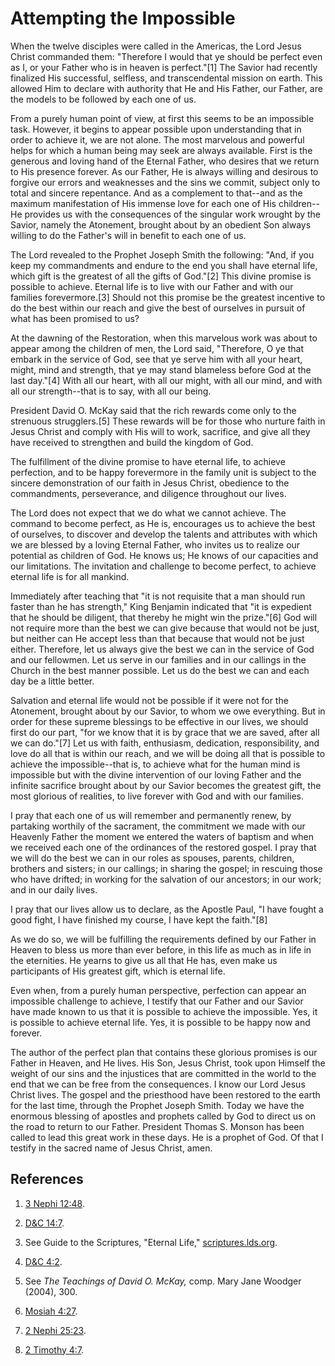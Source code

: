 # Attempting the Impossible

When the twelve disciples were called in the Americas, the Lord Jesus Christ
commanded them: "Therefore I would that ye should be perfect even as I, or
your Father who is in heaven is perfect."[1] The Savior had recently finalized
His successful, selfless, and transcendental mission on earth. This allowed
Him to declare with authority that He and His Father, our Father, are the
models to be followed by each one of us.

From a purely human point of view, at first this seems to be an impossible
task. However, it begins to appear possible upon understanding that in order
to achieve it, we are not alone. The most marvelous and powerful helps for
which a human being may seek are always available. First is the generous and
loving hand of the Eternal Father, who desires that we return to His presence
forever. As our Father, He is always willing and desirous to forgive our
errors and weaknesses and the sins we commit, subject only to total and
sincere repentance. And as a complement to that--and as the maximum
manifestation of His immense love for each one of His children--He provides us
with the consequences of the singular work wrought by the Savior, namely the
Atonement, brought about by an obedient Son always willing to do the Father's
will in benefit to each one of us.

The Lord revealed to the Prophet Joseph Smith the following: "And, if you keep
my commandments and endure to the end you shall have eternal life, which gift
is the greatest of all the gifts of God."[2] This divine promise is possible
to achieve. Eternal life is to live with our Father and with our families
forevermore.[3] Should not this promise be the greatest incentive to do the
best within our reach and give the best of ourselves in pursuit of what has
been promised to us?

At the dawning of the Restoration, when this marvelous work was about to
appear among the children of men, the Lord said, "Therefore, O ye that embark
in the service of God, see that ye serve him with all your heart, might, mind
and strength, that ye may stand blameless before God at the last day."[4] With
all our heart, with all our might, with all our mind, and with all our
strength--that is to say, with all our being.

President David O. McKay said that the rich rewards come only to the strenuous
strugglers.[5] These rewards will be for those who nurture faith in Jesus
Christ and comply with His will to work, sacrifice, and give all they have
received to strengthen and build the kingdom of God.

The fulfillment of the divine promise to have eternal life, to achieve
perfection, and to be happy forevermore in the family unit is subject to the
sincere demonstration of our faith in Jesus Christ, obedience to the
commandments, perseverance, and diligence throughout our lives.

The Lord does not expect that we do what we cannot achieve. The command to
become perfect, as He is, encourages us to achieve the best of ourselves, to
discover and develop the talents and attributes with which we are blessed by a
loving Eternal Father, who invites us to realize our potential as children of
God. He knows us; He knows of our capacities and our limitations. The
invitation and challenge to become perfect, to achieve eternal life is for all
mankind.

Immediately after teaching that "it is not requisite that a man should run
faster than he has strength," King Benjamin indicated that "it is expedient
that he should be diligent, that thereby he might win the prize."[6] God will
not require more than the best we can give because that would not be just, but
neither can He accept less than that because that would not be just either.
Therefore, let us always give the best we can in the service of God and our
fellowmen. Let us serve in our families and in our callings in the Church in
the best manner possible. Let us do the best we can and each day be a little
better.

Salvation and eternal life would not be possible if it were not for the
Atonement, brought about by our Savior, to whom we owe everything. But in
order for these supreme blessings to be effective in our lives, we should
first do our part, "for we know that it is by grace that we are saved, after
all we can do."[7] Let us with faith, enthusiasm, dedication, responsibility,
and love do all that is within our reach, and we will be doing all that is
possible to achieve the impossible--that is, to achieve what for the human
mind is impossible but with the divine intervention of our loving Father and
the infinite sacrifice brought about by our Savior becomes the greatest gift,
the most glorious of realities, to live forever with God and with our
families.

I pray that each one of us will remember and permanently renew, by partaking
worthily of the sacrament, the commitment we made with our Heavenly Father the
moment we entered the waters of baptism and when we received each one of the
ordinances of the restored gospel. I pray that we will do the best we can in
our roles as spouses, parents, children, brothers and sisters; in our
callings; in sharing the gospel; in rescuing those who have drifted; in
working for the salvation of our ancestors; in our work; and in our daily
lives.

I pray that our lives allow us to declare, as the Apostle Paul, "I have fought
a good fight, I have finished my course, I have kept the faith."[8]

As we do so, we will be fulfilling the requirements defined by our Father in
Heaven to bless us more than ever before, in this life as much as in life in
the eternities. He yearns to give us all that He has, even make us
participants of His greatest gift, which is eternal life.

Even when, from a purely human perspective, perfection can appear an
impossible challenge to achieve, I testify that our Father and our Savior have
made known to us that it is possible to achieve the impossible. Yes, it is
possible to achieve eternal life. Yes, it is possible to be happy now and
forever.

The author of the perfect plan that contains these glorious promises is our
Father in Heaven, and He lives. His Son, Jesus Christ, took upon Himself the
weight of our sins and the injustices that are committed in the world to the
end that we can be free from the consequences. I know our Lord Jesus Christ
lives. The gospel and the priesthood have been restored to the earth for the
last time, through the Prophet Joseph Smith. Today we have the enormous
blessing of apostles and prophets called by God to direct us on the road to
return to our Father. President Thomas S. Monson has been called to lead this
great work in these days. He is a prophet of God. Of that I testify in the
sacred name of Jesus Christ, amen.

## References

  1. [3 Nephi 12:48](https://www.lds.org/scriptures/bofm/3-ne/12.48?lang=eng#47).

  2. [D&amp;C 14:7](https://www.lds.org/scriptures/dc-testament/dc/14.7?lang=eng#6).

  3. See Guide to the Scriptures, "Eternal Life," [scriptures.lds.org](http://scriptures.lds.org/?lang=eng).

  4. [D&amp;C 4:2](https://www.lds.org/scriptures/dc-testament/dc/4.2?lang=eng#1).

  5. See _The Teachings of David O. McKay,_ comp. Mary Jane Woodger (2004), 300.

  6. [Mosiah 4:27](https://www.lds.org/scriptures/bofm/mosiah/4.27?lang=eng#26).

  7. [2 Nephi 25:23](https://www.lds.org/scriptures/bofm/2-ne/25.23?lang=eng#22).

  8. [2 Timothy 4:7](https://www.lds.org/scriptures/nt/2-tim/4.7?lang=eng#6).

